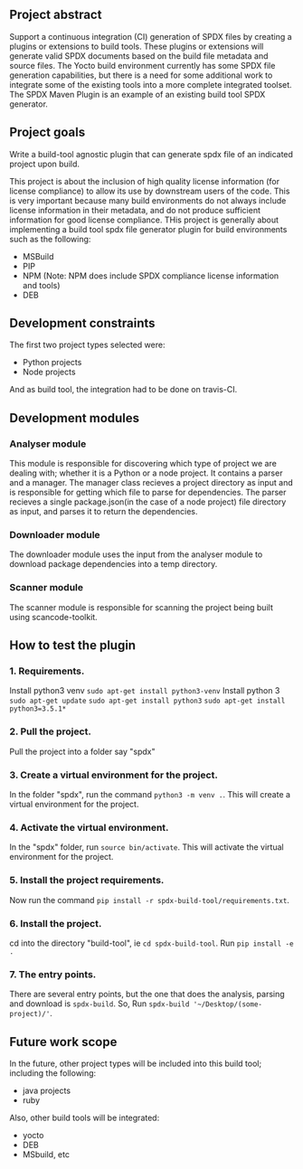 ## Project abstract

Support a continuous integration (CI) generation of SPDX files by creating a plugins or extensions to build tools. These plugins or extensions will generate valid SPDX documents based on the build file metadata and source files. 
The Yocto build environment currently has some SPDX file generation capabilities, but there is a need for some additional work to integrate some of the existing tools into a more complete integrated toolset. The SPDX Maven Plugin is an example of an existing build tool SPDX generator.

## Project goals

Write a build-tool agnostic plugin that can generate spdx file of an indicated project upon build.

This project is about the inclusion of high quality license information (for license compliance) to allow its use by downstream users of the code.
This is very important because many build environments do not always include license information in their metadata, and do not produce sufficient information for good license compliance.
THis project is generally about implementing a build tool spdx file generator plugin for build environments such as the following:
- MSBuild
- PIP
- NPM (Note: NPM does include SPDX compliance license information and tools)
- DEB

## Development constraints

The first two project types selected were:
- Python projects
- Node projects

And as build tool, the integration had to be done on travis-CI.

## Development modules

### Analyser module

This module is responsible for discovering which type of project we are dealing with; whether it is a Python or a node project. It contains a parser and a manager.
The manager class recieves a project directory as input and is responsible for getting which file to parse for dependencies.
The parser recieves a single package.json(in the case of a node project) file directory as input, and parses it to return the dependencies.

### Downloader module
The downloader module uses the input from the analyser module to download package dependencies into a temp directory.

### Scanner module
The scanner module is responsible for scanning the project being built using scancode-toolkit.

## How to test the plugin

### 1. Requirements.
Install python3 venv
`sudo apt-get install python3-venv`
Install python 3
`sudo apt-get update`
`sudo apt-get install python3`
`sudo apt-get install python3=3.5.1*`

### 2. Pull the project.
Pull the project into a folder say "spdx"

### 3. Create a virtual environment for the project.
In the folder "spdx", run the command `python3 -m venv .`.
This will create a virtual environment for the project.

### 4. Activate the virtual environment.
In the "spdx" folder, run `source bin/activate`.
This will activate the virtual environment for the project.

### 5. Install the project requirements.
Now run the command `pip install -r spdx-build-tool/requirements.txt`.

### 6. Install the project.
cd into the directory "build-tool", ie `cd spdx-build-tool`.
Run `pip install -e .`

### 7. The entry points.
There are several entry points, but the one that does the analysis, parsing and download is `spdx-build`.
So, Run `spdx-build '~/Desktop/(some-project)/'`.

## Future work scope

In the future, other project types will be included into this build tool; including the following:
- java projects
- ruby

Also, other build tools will be integrated:
- yocto
- DEB
- MSbuild, etc

